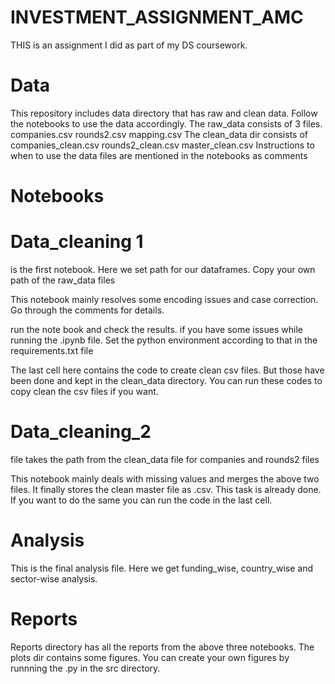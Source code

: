 # INVESTMENT_ASSIGNMENT_AMC

THIS is an assignment I did as part of my DS coursework.

# Data
This repository includes data directory that has raw and clean data. Follow the notebooks to use the data accordingly.
The raw_data consists of 3 files.
companies.csv
rounds2.csv
mapping.csv
The clean_data dir consists of
companies_clean.csv
rounds2_clean.csv
master_clean.csv
Instructions to when to use the data files are mentioned in the notebooks as comments


# Notebooks
# Data_cleaning 1 
is the first notebook.
Here we set path for our dataframes.
Copy your own path of the raw_data files

This notebook mainly resolves some encoding issues and case correction.
Go through the comments for details.

run the note book and check the results.
if you have some issues while running the .ipynb file.
Set the python environment according to that in the requirements.txt file


The last cell here contains the code to create clean csv files.
But those have been done and kept in the clean_data directory.
You can run these codes to copy clean the csv files if you want.


# Data_cleaning_2 
file takes the path from the clean_data file for
companies and rounds2 files

This notebook mainly deals with missing values and merges the above two files.
It finally stores the clean master file as .csv.
This task is already done.
If you want to do the same you can run the code in the last cell.

# Analysis 
This is the final analysis file.
Here we get funding_wise, country_wise and sector-wise analysis.

# Reports 
Reports directory has all the reports from the above three notebooks.
The plots dir contains some figures. You can create your own figures by runnning the .py in the src directory.

